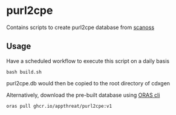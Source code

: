 # purl2cpe

Contains scripts to create purl2cpe database from [scanoss](https://github.com/scanoss/purl2cpe)

## Usage

Have a scheduled workflow to execute this script on a daily basis

```
bash build.sh
```

purl2cpe.db would then be copied to the root directory of cdxgen

Alternatively, download the pre-built database using [ORAS cli](https://oras.land/cli/)

```
oras pull ghcr.io/appthreat/purl2cpe:v1
```
